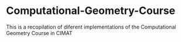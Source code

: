# Computational-Geometry-Course
This is a recopilation of diferent implementations of the Computational Geometry Course in CIMAT
